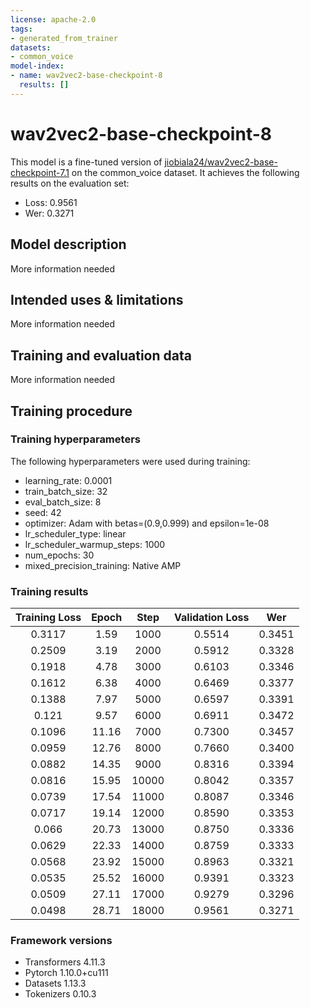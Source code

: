 ```yaml
---
license: apache-2.0
tags:
- generated_from_trainer
datasets:
- common_voice
model-index:
- name: wav2vec2-base-checkpoint-8
  results: []
---
```


<!-- This model card has been generated automatically according to the information the Trainer had access to. You
should probably proofread and complete it, then remove this comment. -->

# wav2vec2-base-checkpoint-8

This model is a fine-tuned version of [jiobiala24/wav2vec2-base-checkpoint-7.1](https://huggingface.co/jiobiala24/wav2vec2-base-checkpoint-7.1) on the common_voice dataset.
It achieves the following results on the evaluation set:
- Loss: 0.9561
- Wer: 0.3271

## Model description

More information needed

## Intended uses & limitations

More information needed

## Training and evaluation data

More information needed

## Training procedure

### Training hyperparameters

The following hyperparameters were used during training:
- learning_rate: 0.0001
- train_batch_size: 32
- eval_batch_size: 8
- seed: 42
- optimizer: Adam with betas=(0.9,0.999) and epsilon=1e-08
- lr_scheduler_type: linear
- lr_scheduler_warmup_steps: 1000
- num_epochs: 30
- mixed_precision_training: Native AMP

### Training results

| Training Loss | Epoch | Step  | Validation Loss | Wer    |
|:-------------:|:-----:|:-----:|:---------------:|:------:|
| 0.3117        | 1.59  | 1000  | 0.5514          | 0.3451 |
| 0.2509        | 3.19  | 2000  | 0.5912          | 0.3328 |
| 0.1918        | 4.78  | 3000  | 0.6103          | 0.3346 |
| 0.1612        | 6.38  | 4000  | 0.6469          | 0.3377 |
| 0.1388        | 7.97  | 5000  | 0.6597          | 0.3391 |
| 0.121         | 9.57  | 6000  | 0.6911          | 0.3472 |
| 0.1096        | 11.16 | 7000  | 0.7300          | 0.3457 |
| 0.0959        | 12.76 | 8000  | 0.7660          | 0.3400 |
| 0.0882        | 14.35 | 9000  | 0.8316          | 0.3394 |
| 0.0816        | 15.95 | 10000 | 0.8042          | 0.3357 |
| 0.0739        | 17.54 | 11000 | 0.8087          | 0.3346 |
| 0.0717        | 19.14 | 12000 | 0.8590          | 0.3353 |
| 0.066         | 20.73 | 13000 | 0.8750          | 0.3336 |
| 0.0629        | 22.33 | 14000 | 0.8759          | 0.3333 |
| 0.0568        | 23.92 | 15000 | 0.8963          | 0.3321 |
| 0.0535        | 25.52 | 16000 | 0.9391          | 0.3323 |
| 0.0509        | 27.11 | 17000 | 0.9279          | 0.3296 |
| 0.0498        | 28.71 | 18000 | 0.9561          | 0.3271 |


### Framework versions

- Transformers 4.11.3
- Pytorch 1.10.0+cu111
- Datasets 1.13.3
- Tokenizers 0.10.3
